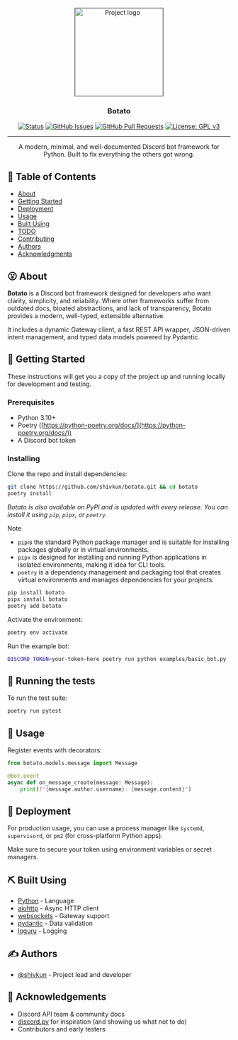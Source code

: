 <p align="center">
  <a href="" rel="noopener">
    <img width=200px height=200px src="https://i.imgur.com/J2NT0Vd.png" alt="Project logo">
  </a>
</p>

<h3 align="center">Botato</h3>

<div align="center">

[![Status](https://img.shields.io/badge/status-active-success.svg)]()
[![GitHub Issues](https://img.shields.io/github/issues/shivkun/botato.svg)](https://github.com/shivkun/botato/issues)
[![GitHub Pull Requests](https://img.shields.io/github/issues-pr/shivkun/botato.svg)](https://github.com/shivkun/botato/pulls)
[![License: GPL v3](https://img.shields.io/badge/License-GPLv3-blue.svg)](/LICENSE)

</div>

---

<p align="center"> A modern, minimal, and well-documented Discord bot framework for Python. Built to fix everything the others got wrong.
  <br>
</p>

## 📝 Table of Contents

* [About](#about)
* [Getting Started](#getting_started)
* [Deployment](#deployment)
* [Usage](#usage)
* [Built Using](#built_using)
* [TODO](../TODO.md)
* [Contributing](../CONTRIBUTING.md)
* [Authors](#authors)
* [Acknowledgments](#acknowledgement)

## 😮 About <a name = "about"></a>

**Botato** is a Discord bot framework designed for developers who want clarity, simplicity, and reliability.
Where other frameworks suffer from outdated docs, bloated abstractions, and lack of transparency, Botato provides a modern, well-typed, extensible alternative.

It includes a dynamic Gateway client, a fast REST API wrapper, JSON-driven intent management, and typed data models powered by Pydantic.

## 🏁 Getting Started <a name = "getting_started"></a>

These instructions will get you a copy of the project up and running locally for development and testing.

### Prerequisites

* Python 3.10+
* Poetry ([https://python-poetry.org/docs/](https://python-poetry.org/docs/))
* A Discord bot token

### Installing

Clone the repo and install dependencies:

```bash
git clone https://github.com/shivkun/botato.git && cd botato
poetry install
```

*Botato is also available on PyPI and is updated with every release. You can install it using `pip`, `pipx`, or `poetry`.*

> [!NOTE]
> - `pip`is the standard Python package manager and is suitable for installing packages globally or in virtual environments.
> - `pipx` is designed for installing and running Python applications in isolated environments, making it idea for CLI tools.
> - `poetry` is a dependency management and packaging tool that creates virtual environments and manages dependencies for your projects.

```bash
pip install botato
pipx install botato
poetry add botato
```

Activate the environment:

```bash
poetry env activate
```

Run the example bot:

```bash
DISCORD_TOKEN=your-token-here poetry run python examples/basic_bot.py
```

## 🔧 Running the tests <a name = "tests"></a>

To run the test suite:

```bash
poetry run pytest
```

## 🎈 Usage <a name="usage"></a>

Register events with decorators:

```python
from botato.models.message import Message

@bot.event
async def on_message_create(message: Message):
    print(f"{message.author.username}: {message.content}")
```

## 🚀 Deployment <a name = "deployment"></a>

For production usage, you can use a process manager like `systemd`, `supervisord`, or `pm2` (for cross-platform Python apps).

Make sure to secure your token using environment variables or secret managers.

## ⛏️ Built Using <a name = "built_using"></a>

* [Python](https://python.org/) - Language
* [aiohttp](https://docs.aiohttp.org/) - Async HTTP client
* [websockets](https://websockets.readthedocs.io/) - Gateway support
* [pydantic](https://docs.pydantic.dev/) - Data validation
* [loguru](https://github.com/Delgan/loguru) - Logging

## ✍️ Authors <a name = "authors"></a>

* [@shivkun](https://github.com/shivkun) - Project lead and developer

## 🎉 Acknowledgements <a name = "acknowledgement"></a>

* Discord API team & community docs
* [discord.py](https://github.com/Rapptz/discord.py) for inspiration (and showing us what not to do)
* Contributors and early testers
